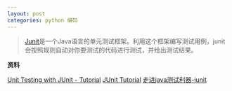 ```yaml
---
layout: post
categories: python 编码
---
```


>[Junit](http://junit.org/junit4/)是一个Java语言的单元测试框架。利用这个框架编写测试用例，junit会按照规则自动对你要测试的代码进行测试，并给出测试结果。





**资料**

[Unit Testing with JUnit - Tutorial](http://www.vogella.com/tutorials/JUnit/article.html)
[JUnit Tutorial](http://www.tutorialspoint.com/junit/)
[走进java测试利器-junit](http://developer.51cto.com/art/201103/252490.htm)

